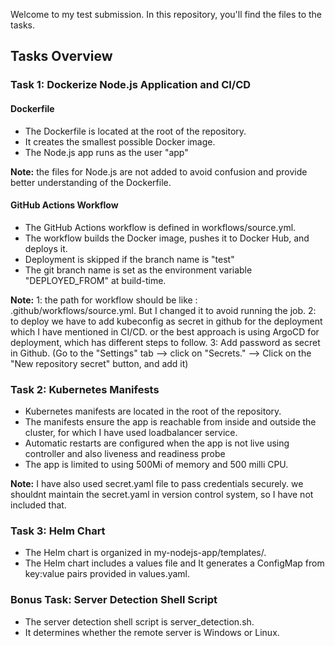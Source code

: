 Welcome to my test submission. In this repository, you'll find the files to the tasks.

## Tasks Overview

### Task 1: Dockerize Node.js Application and CI/CD 

#### Dockerfile
- The Dockerfile is located at the root of the repository.
- It creates the smallest possible Docker image.
- The Node.js app runs as the user "app"

**Note:** the files for Node.js are not added to avoid confusion and provide better understanding of the Dockerfile.
  
#### GitHub Actions Workflow
- The GitHub Actions workflow is defined in workflows/source.yml.
- The workflow builds the Docker image, pushes it to Docker Hub, and deploys it.
- Deployment is skipped if the branch name is "test"
- The git branch name is set as the environment variable "DEPLOYED_FROM" at build-time.

**Note:** 1: the path for workflow should be like : .github/workflows/source.yml.  But I changed it to avoid running the job.
          2: to deploy we have to add kubeconfig as secret in github for the deployment which I have mentioned in CI/CD. or the best approach is using ArgoCD for deployment, which has 
             different steps to follow. 
          3: Add password as secret in Github. (Go to the "Settings" tab --> click on "Secrets." --> Click on the "New repository secret" button, and add it)


### Task 2: Kubernetes Manifests

- Kubernetes manifests are located in the root of the repository.
- The manifests ensure the app is reachable from inside and outside the cluster, for which I have used loadbalancer service.
- Automatic restarts are configured when the app is not live using controller and also liveness and readiness probe
- The app is limited to using 500Mi of memory and 500 milli CPU.

**Note:** I have also used secret.yaml file to pass credentials securely. we shouldnt maintain the secret.yaml in version control system, so I have not included that.

### Task 3: Helm Chart

- The Helm chart is organized in  my-nodejs-app/templates/.
- The Helm chart includes a values file and It generates a ConfigMap from key:value pairs provided in values.yaml.

### Bonus Task: Server Detection Shell Script

- The server detection shell script is server_detection.sh.
- It determines whether the remote server is Windows or Linux.



